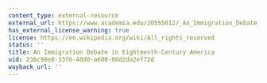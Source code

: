 ```yaml
---
content_type: external-resource
external_url: https://www.academia.edu/20555012/_An_Immigration_Debate_in_Eighteenth-Century_America_Common-Place_vol._9_no._3_April_2009_http_www.common-place-archives.org_vol-09_no-03_blurbs_
has_external_license_warning: true
license: https://en.wikipedia.org/wiki/All_rights_reserved
status: ''
title: An Immigration Debate in Eighteenth-Century America
uid: 23bc98e8-33f6-40d0-a600-08d2da2ef72d
wayback_url: ''
---
```

